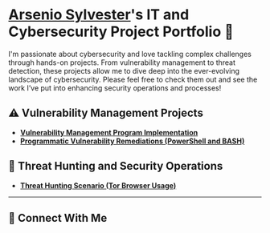 # <a href="https://www.linkedin.com/in/arsenio-sylvester89/">Arsenio Sylvester</a>'s IT and Cybersecurity Project Portfolio 🔐

I'm passionate about cybersecurity and love tackling complex challenges through hands-on projects. From vulnerability management to threat detection, these projects allow me to dive deep into the ever-evolving landscape of cybersecurity. Please feel free to check them out and see the work I’ve put into enhancing security operations and processes!


## ⚠️ Vulnerability Management Projects

- **[Vulnerability Management Program Implementation](https://github.com/arsenio-89/Vulnerability-Management-Program-Implementation)**
- **[Programmatic Vulnerability Remediations (PowerShell and BASH)](https://github.com/arsenio-89/programmatic-vulnerability-remediations)**

## 🚨 Threat Hunting and Security Operations

- **[Threat Hunting Scenario (Tor Browser Usage)](https://github.com/arsenio-89/threat-hunting-scenario-tor)**

<hr/>

## 🤳 Connect With Me

[linkedin]: https://linkedin.com/in/Arsenio-89

<!--
<img width="35" alt="image" src="https://github.com/user-attachments/assets/2f41c7cd-5ea8-4475-b451-a37161b6c3fb"> 
<img width="35" alt="image" src="https://github.com/user-attachments/assets/77649969-9910-4994-8b96-74a116cfb2a8">
-->
